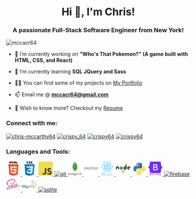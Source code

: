 <h1 align="center">Hi 👋, I'm Chris!</h1>
<h3 align="center">A passionate Full-Stack Software Engineer from New York!</h3>

<p align="left"> <img src="https://komarev.com/ghpvc/?username=mccacr64&label=Profile%20views&color=0e75b6&style=flat" alt="mccacr64" /> </p>

<!-- <p align="left"> <a href="https://twitter.com/crispy_64" target="blank"><img src="https://img.shields.io/twitter/follow/crispy_64?logo=twitter&style=for-the-badge" alt="crispy_64" /></a> </p> -->

- 🔭 I’m currently working on **"Who's That Pokemon?" (A game built with HTML, CSS, and React)**

- 🌱 I’m currently learning **SQL JQuery and Sass**

- 👨‍💻 You can find some of my projects on [My Portfolio](https://chris-mccarthy.netlify.app/)

- 📫 Email me @ **mccacr64@gmail.com**

- 📄 Wish to know more? Checkout my [Resume](https://docs.google.com/document/d/13xGMmhyKvjDtM0bLhRefLWtgyYSeYitu/edit?usp=sharing&ouid=110743196687574436841&rtpof=true&sd=true)

<!--- ⚡ **I am an Audio Engineer in the live sound industry, enjoy playing video games, and watching One Piece**-->

<h3 align="left">Connect with me:</h3>
<p align="left">
<a href="https://linkedin.com/in/chris-mccarthy64" target="blank"><img align="center" src="https://raw.githubusercontent.com/rahuldkjain/github-profile-readme-generator/master/src/images/icons/Social/linked-in-alt.svg" alt="chris-mccarthy64" height="30" width="40" /></a>
<a href="https://twitter.com/crispy_64" target="blank"><img align="center" src="https://raw.githubusercontent.com/rahuldkjain/github-profile-readme-generator/master/src/images/icons/Social/twitter.svg" alt="crispy_64" height="30" width="40" /></a>
<a href="https://codepen.io/crispy64" target="blank"><img align="center" src="https://raw.githubusercontent.com/rahuldkjain/github-profile-readme-generator/master/src/images/icons/Social/codepen.svg" alt="crispy64" height="30" width="40" /></a>
<a href="https://www.leetcode.com/crispy64" target="blank"><img align="center" src="https://raw.githubusercontent.com/rahuldkjain/github-profile-readme-generator/master/src/images/icons/Social/leet-code.svg" alt="crispy64" height="30" width="40" /></a>
</p>

<h3 align="left">Languages and Tools:</h3>
<p align="left">
  <a href="https://www.w3.org/html/" target="_blank" rel="noreferrer"> <img src="https://raw.githubusercontent.com/devicons/devicon/master/icons/html5/html5-original-wordmark.svg" alt="html5" width="40" height="40"/> 
  </a> 
  <a href="https://www.w3schools.com/css/" target="_blank" rel="noreferrer"><img src="https://raw.githubusercontent.com/devicons/devicon/master/icons/css3/css3-original-wordmark.svg" alt="css3" width="40" height="40"/> 
  </a>
  <a href="https://developer.mozilla.org/en-US/docs/Web/JavaScript" target="_blank" rel="noreferrer"> <img src="https://raw.githubusercontent.com/devicons/devicon/master/icons/javascript/javascript-original.svg" alt="javascript" width="40" height="40"/> 
  </a> 
  <a href="https://git-scm.com/" target="_blank" rel="noreferrer"> <img src="https://www.vectorlogo.zone/logos/git-scm/git-scm-icon.svg" alt="git" width="40" height="40"/> 
  </a> 
  <a href="https://www.mongodb.com/" target="_blank" rel="noreferrer"> <img src="https://raw.githubusercontent.com/devicons/devicon/master/icons/mongodb/mongodb-original-wordmark.svg" alt="mongodb" width="40" height="40"/> 
  </a>
  <a href="https://expressjs.com" target="_blank" rel="noreferrer"> <img src="https://raw.githubusercontent.com/devicons/devicon/master/icons/express/express-original-wordmark.svg" alt="express" width="40" height="40"/> 
  </a>
  <a href="https://reactjs.org/" target="_blank" rel="noreferrer"> <img src="https://raw.githubusercontent.com/devicons/devicon/master/icons/react/react-original-wordmark.svg" alt="react" width="40" height="40"/> 
  </a> 
  <a href="https://nodejs.org" target="_blank" rel="noreferrer"> <img src="https://raw.githubusercontent.com/devicons/devicon/master/icons/nodejs/nodejs-original-wordmark.svg" alt="nodejs" width="40" height="40"/> 
  </a> 
  <a href="https://www.python.org" target="_blank" rel="noreferrer"> <img src="https://raw.githubusercontent.com/devicons/devicon/master/icons/python/python-original.svg" alt="python" width="40" height="40"/> 
  </a> 
  <a href="https://getbootstrap.com" target="_blank" rel="noreferrer"><img src="https://raw.githubusercontent.com/devicons/devicon/master/icons/bootstrap/bootstrap-plain-wordmark.svg" alt="bootstrap" width="40" height="40"/> 
  </a>
  <a href="https://firebase.google.com/" target="_blank" rel="noreferrer"> <img src="https://www.vectorlogo.zone/logos/firebase/firebase-icon.svg" alt="firebase" width="40" height="40"/> 
  </a>
  <a href="https://sass-lang.com" target="_blank" rel="noreferrer"> <img src="https://raw.githubusercontent.com/devicons/devicon/master/icons/sass/sass-original.svg" alt="sass" width="40" height="40"/> 
  </a> 
  <a href="https://www.mysql.com/" target="_blank" rel="noreferrer"> <img src="https://raw.githubusercontent.com/devicons/devicon/master/icons/mysql/mysql-original-wordmark.svg" alt="mysql" width="40" height="40"/> 
  </a>
  <a href="https://www.sqlite.org/" target="_blank" rel="noreferrer"> <img src="https://www.vectorlogo.zone/logos/sqlite/sqlite-icon.svg" alt="sqlite" width="40" height="40"/> 
  </a>
</p>

<!-- <p>&nbsp;<img align="center" src="https://github-readme-stats.vercel.app/api?username=mccacr64&show_icons=true&locale=en" alt="mccacr64" /></p>

<p><img align="center" src="https://github-readme-streak-stats.herokuapp.com/?user=mccacr64&" alt="mccacr64" /></p> -->

